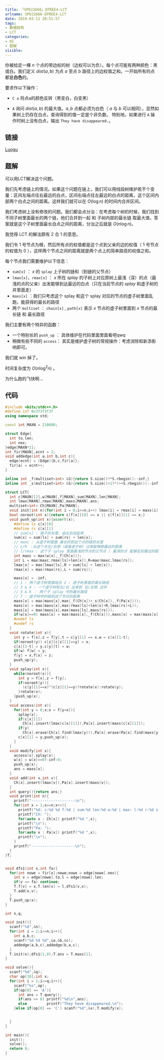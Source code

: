 ```yaml
---
title: 「SPOJ2666」QTREE4-LCT
urlname: SPOJ2666-QTREE4-LCT
date: 2019-03-12 20:51:57
tags:
- 数据结构
- LCT
categories: 
- OI
- 题解
visible:
---
```


你被给定一棵 $n$ 个点的带边权的树（边权可以为负）。每个点可能有两种颜色：黑或白。我们定义 $dist(a,b)$ 为点 $a$ 至点 $b$ 路径上的边权值之和。一开始所有的点都是**白色**的。

要求作以下操作：

+ `C a` 将点a的颜色反转（黑变白，白变黑）

+ `A` 询问 $dist(a,b)$ 的最大值。$a,b$ 点都必须为白色（ $a$ 与 $b$ 可以相同），显然如果树上仍存在白点，查询得到的值一定是个非负数。
特别地，如果进行 `A` 操作时树上没有白点，输出 `They have disappeared.`。

<!-- more -->

## 链接

[Luogu](https://www.luogu.org/problemnew/show/SP2666)

## 题解

可以用LCT解决这个问题。

我们先考虑链上的情况。如果这个问题在链上，我们可以用线段树维护若干个变量：区间左端点往右最远的白点，区间右端点往左最远的白点的距离，这个区间内部两个白点之间的距离。这样我们就可以在 $O(\log n)$ 的时间内合并区间。

我们考虑树上没有修改的问题。我们都会点分治：在考虑每个树的时候，我们找到不同子树里面最长的两个链，他们合并到一起 和 子树内部的最长链 取最大值，答案就是这个子树里面最长白点之间的距离，分治之后就是 $O(n \log n)$。

我觉得 LCT 的解法颇有 2 合 1 的意思。

我们令 1 号节点为根，然后所有点的权值都是这个点到父亲的边的权值（ $1$ 号节点的权值为 $0$ ），这样两个节点之间的距离就是两个点上的简单路径的权值之和。

每个节点我们需要维护以下信息： 
+ `sum[x]` ： $x$ 的 `splay` 上子树的链和（到链的父节点）
+ `lmax[x]`，`rmax[x]` ： $x$ 所在 $splay$ 的子树上对应原树上最浅（深）的点（最浅的点的父亲）出发能够到达最远的白点（只在当前节点的 $splay$ 和虚子树的并里面走）
+ `maxs[x]` ：我们只考虑这个 splay 和这个 splay 对应的节点的虚子树里面乱跑，能获得的最长的路径
+ 两个 `multiset` ： `chain[x]` , `path[x]` 表示 $x$ 节点的虚子树里面到 $x$ 节点的最长链 和 最长路径

我们主要有两个特异的函数：

+ 一个特别长的 `push_up` ：
  具体维护在代码里面里面看吧qwq
+ 稍微有些不同的 `access`：
  其实是维护虚子树的常规操作：考虑消除和新添影响即可。

我们就 win 掉了。 

时间复杂度为 $O(n \log^2 n)$ 。

为什么跑的飞快啊...

## 代码

```cpp
#include <bits/stdc++.h>
#define inf 0x3f3f3f3f
using namespace std;

const int MAXN = 210000;

struct Edge{
  int to,len;
  int nex;
}edge[MAXN*2];
int fir[MAXN],ecnt = 2;
void addedge(int a,int b,int c){
  edge[ecnt] = (Edge){b,c,fir[a]};
  fir[a] = ecnt++;
}

inline int _f(multiset<int> &S){return S.size()?*S.rbegin():-inf;}
inline int _s(multiset<int> &S){return S.size()>1?*(++S.rbegin()):-inf;}

struct LCT{
  int c[MAXN][2],w[MAXN],f[MAXN],sum[MAXN],len[MAXN];
  int lmax[MAXN],rmax[MAXN],maxs[MAXN],ans;
  multiset<int> Ch[MAXN],Pa[MAXN];
  void init(int n){for(int i = 0;i<=n;i++) lmax[i] = rmax[i] = maxs[i] = -inf;}
  bool noroot(int x){return c[f[x]][0] == x || c[f[x]][1] == x;}
  void push_up(int x){assert(x);
    #define ls c[x][0]
    #define rs c[x][1]
    // sum[x] : 链子的长度，由左右加起来
    sum[x] = sum[ls] + sum[rs] + len[x];
    // maxc : 从虚子树里面 最长的到这个点的链的长度
    // L/R ：从这个点左/右侧（或者虚子树）过来能够跑最远的距离 
    // l/rmax : 这个子 splay 里面最浅的节点的父节点 / 最深的点 能够走到最远的距离
    int maxc = max(w[x],_f(Ch[x]));
    int L = max(maxc,rmax[ls]+len[x]),R=max(maxc,lmax[rs]);
    lmax[x] = max(lmax[ls],R + sum[ls] + len[x]);
    rmax[x] = max(rmax[rs],L + sum[rs]);

    maxs[x] = -inf;
    // 1 : 两个虚子树里面组合 2 : 虚子树里面的最长路径
    // 3 & 4 : 一个虚子树和左/右 出来到 右/左侧 边中
    // 5 & 6 ： 两个子 splay 中的最长路径
    // 7 : 虚子树中的链到这个节点的距离
    maxs[x] = max(maxs[x],max(_f(Ch[x])+_s(Ch[x]),_f(Pa[x])));
    maxs[x] = max(maxs[x],max(rmax[ls]+len[x]+R,lmax[rs]+L));
    maxs[x] = max(maxs[x],max(maxs[ls],maxs[rs]));
    if(w[x]==0) maxs[x] = max(maxs[x],_f(Ch[x])),maxs[x] = max(maxs[x],0);
    #undef ls
    #undef rs
  }
  void rotate(int x){
    int y = f[x],z = f[y],t = c[y][1] == x,w = c[x][1-t];
    if(noroot(y)) c[z][c[z][1]==y] = x;
    c[x][1-t] = y,c[y][t] = w;
    if(w) f[w] = y;
    f[y] = x,f[x] = z;
    push_up(y);
  }
  void splay(int x){
    while(noroot(x)){
      int y = f[x],z = f[y];
      if(noroot(y)){
        (c[y][1]==x)^(c[z][1]==y)?rotate(x):rotate(y);
      }rotate(x);
    }push_up(x);
  }
  void access(int x){
    for(int y = 0;x;x = f[y=x]){
      splay(x);
      if(c[x][1]) 
        Ch[x].insert(lmax[c[x][1]]),Pa[x].insert(maxs[c[x][1]]);
      if(y) 
        Ch[x].erase(Ch[x].find(lmax[y])),Pa[x].erase(Pa[x].find(maxs[y]));
      c[x][1] = y,push_up(x);
    }
  }
  void modify(int x){
    access(x),splay(x);
    w[x] = w[x]==0?-inf:0;
    push_up(x);
    ans = maxs[x];
  }
  void add(int x,int v){
    Ch[x].insert(lmax[v]),Pa[x].insert(maxs[v]);
  }
  int query(){return ans;}
  void print(int n){
    printf("--------------------\n");
    for(int x = 1;x<=n;x++){
      printf("%d: c:%d %d f:%d | sum:%d len:%d w:%d | max: l:%d r:%d s:%d\n",x,c[x][0],c[x][1],f[x],sum[x],len[x],w[x],lmax[x],rmax[x],maxs[x]);
      printf("Ch: ");
      for(auto x : Ch[x]) printf("%d ",x);
      printf("\n");
      printf("Pa: ");
      for(auto x : Pa[x]) printf("%d ",x);
      printf("\n");    
    }
    printf("--------------------\n");
  }
}T;


void dfs1(int x,int fa){
  for(int nowe = fir[x];nowe;nowe = edge[nowe].nex){
    int v = edge[nowe].to,l = edge[nowe].len;
    if(v == fa) continue;
    T.f[v] = x,T.len[v] = l,dfs1(v,x);
    T.add(x,v);
  }
  T.push_up(x);
}

int n,q;

void init(){
  scanf("%d",&n);
  for(int i = 2;i<=n;i++){
    int a,b,c;
    scanf("%d %d %d",&a,&b,&c);
    addedge(a,b,c),addedge(b,a,c);
  }
  T.init(n);dfs1(1,0);T.ans = T.maxs[1];
}

void solve(){
  scanf("%d",&q);
  char op[10];int x;
  for(int i = 1;i<=q;i++){
    scanf("%s",op);
    if(op[0] == 'A'){
      int ans = T.query();
      if(ans >= 0) printf("%d\n",ans);
      else         printf("They have disappeared.\n");
    }else if(op[0] == 'C') scanf("%d",&x),T.modify(x);
    

  }
}

int main(){
  init();
  solve();
  return 0;
}

```